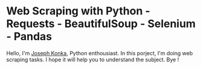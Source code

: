 # Web Scraping with Python - Requests - BeautifulSoup - Selenium - Pandas
Hello, I'm [Joseph Konka](https://www.linkedin.com/in/joseph-koami-konka/), Python enthousiast. In this porject, I'm doing web scraping tasks. I hope it will help you to understand the subject. Bye !